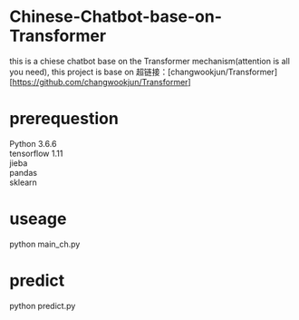 # Chinese-Chatbot-base-on-Transformer
this is a chiese chatbot base on the Transformer mechanism(attention is all you need), this project is base on 超链接：[changwookjun/Transformer][https://github.com/changwookjun/Transformer]
# prerequestion

Python 3.6.6 \
tensorflow 1.11 \
jieba \
pandas \
sklearn

# useage
python main_ch.py 
# predict
python predict.py
